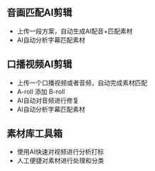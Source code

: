
## 音画匹配AI剪辑

- 上传一段方案，自动生成AI配音+匹配素材
- AI自动分析字幕匹配素材

## 口播视频AI剪辑

- 上传一个口播视频或者音频，自动完成素材匹配
- A-roll 添加 B-roll
- AI自动对音频进行修复
- AI自动分析字幕匹配素材

## 素材库工具箱

- 使用AI快速对视频进行分析打标
- 人工便捷对素材进行处理和分类

